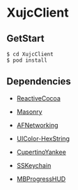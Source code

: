 XujcClient
===

GetStart
---
```
$ cd XujcClient
$ pod install
```

Dependencies
---
- [ReactiveCocoa](https://github.com/ReactiveCocoa/ReactiveCocoa)
- [Masonry](https://github.com/SnapKit/Masonry)
- [AFNetworking](https://github.com/AFNetworking/AFNetworking)

- [UIColor-HexString](https://github.com/kevinrenskers/UIColor-HexString)
- [CupertinoYankee](https://github.com/mattt/CupertinoYankee)
- [SSKeychain](https://github.com/soffes/sskeychain)
- [MBProgressHUD](https://github.com/jdg/MBProgressHUD)
